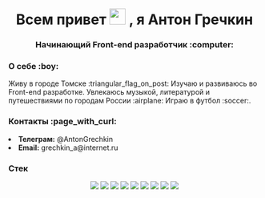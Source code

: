 <h1 align="center">Всем привет <img src="https://github.com/blackcater/blackcater/raw/main/images/Hi.gif" height="32"/> , я Антон Гречкин </h1>
<h3 align="center">Начинающий Front-end разработчик :computer:</h3>
<h3>О себе :boy:</h3>
<p> Живу в городе Томске :triangular_flag_on_post: Изучаю и развиваюсь во Front-end разработке. Увлекаюсь музыкой, литературой и путешествиями по городам России :airplane: Играю в футбол :soccer:.</p>
<h3>Контакты :page_with_curl: </h3>
<li><b>Телеграм:</b> @AntonGrechkin</li>
<li><b>Email:</b> grechkin_a@internet.ru</li>
<h3>Стек</h3>
<div align="center">
  <img src='https://img.shields.io/badge/html5-%23E34F26.svg?style=for-the-badge&logo=html5&logoColor=white'>
  <img src='https://img.shields.io/badge/css3-%231572B6.svg?style=for-the-badge&logo=css3&logoColor=white'>
  <img src='https://img.shields.io/badge/javascript-%23323330.svg?style=for-the-badge&logo=javascript&logoColor=%23F7DF1E'>
  <img src='https://img.shields.io/badge/react-%2320232a.svg?style=for-the-badge&logo=react&logoColor=%2361DAFB'>
  <img src='https://img.shields.io/badge/Postman-FF6C37?style=for-the-badge&logo=postman&logoColor=white'>
  <img src='https://img.shields.io/badge/webpack-%238DD6F9.svg?style=for-the-badge&logo=webpack&logoColor=black'>
  <img src='https://img.shields.io/badge/MongoDB-%234ea94b.svg?style=for-the-badge&logo=mongodb&logoColor=white'>
  <img src='https://img.shields.io/badge/github%20pages-121013?style=for-the-badge&logo=github&logoColor=white'>
  <img src='https://img.shields.io/badge/figma-%23F24E1E.svg?style=for-the-badge&logo=figma&logoColor=white'>
</div>

